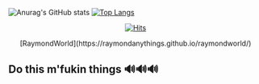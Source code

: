![Anurag's GitHub stats](https://github-readme-stats.vercel.app/api?username=raymondanythings&show_icons=true&theme=dark)
[![Top Langs](https://github-readme-stats.vercel.app/api/top-langs/?username=raymondanythings&theme=dark)](https://github.com/anuraghazra/github-readme-stats)
<div align=center>

[![Hits](https://hits.seeyoufarm.com/api/count/incr/badge.svg?url=https%3A%2F%2Fgithub.com%2Fraymondanythings&count_bg=%2379C83D&title_bg=%23555555&icon=&icon_color=%23E7E7E7&title=hits&edge_flat=false)](https://hits.seeyoufarm.com)
</div>

<center>[RaymondWorld](https://raymondanythings.github.io/raymondworld/)</center>

## Do this m'fukin things  🔊🔊🔊
